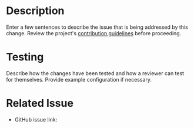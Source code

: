 # Description

Enter a few sentences to describe the issue that is being addressed by this change. Review the project's [contribution guidelines](https://github.com/Kashoo/synctos/blob/master/CONTRIBUTING.md) before proceeding.

# Testing

Describe how the changes have been tested and how a reviewer can test for themselves. Provide example configuration if necessary.

# Related Issue

* GitHub issue link:

